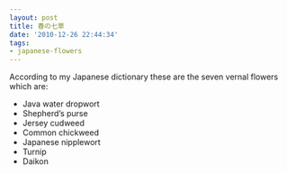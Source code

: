 ```yaml
---
layout: post
title: 春の七草
date: '2010-12-26 22:44:34'
tags:
- japanese-flowers
---
```



According to my Japanese dictionary these are the seven vernal flowers which are:

- Java water dropwort
- Shepherd’s purse
- Jersey cudweed
- Common chickweed
- Japanese nipplewort
- Turnip
- Daikon


